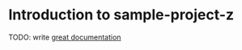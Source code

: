 # Introduction to sample-project-z

TODO: write [great documentation](http://jacobian.org/writing/what-to-write/)
